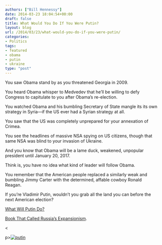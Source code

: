 ```yaml
---
authors: ["Bill Hennessy"]
date: 2014-03-23 18:04:54+00:00
draft: false
title: What Would You Do If You Were Putin?
layout: blog
url: /2014/03/23/what-would-you-do-if-you-were-putin/
categories:
- Politics
tags:
- featured
- obama
- putin
- ukraine
type: "post"
---
```


You saw Obama stand by as you threatened Georgia in 2009.

You heard Obama whisper to Medvedev that he’ll be willing to defy Congress to capitulate to you after Obama’s re-election.

You watched Obama and his bumbling Secretary of State mangle its its own strategy in Syria—if the US ever had a Syrian strategy at all.

You saw that the US was completely unprepared for your annexation of Crimea.

You see the headlines of massive NSA spying on US citizens, though that same NSA was blind to your invasion of Ukraine.

And you know that Obama will be a lame duck, weakened, unpopular president until January 20, 2017.

Think is, you have no idea what kind of leader will follow Obama.

You remember that the American people replaced a similarly weak and bumbling Jimmy Carter with the determined, affable cowboy Ronald Reagan.

If you’re Vladimir Putin, wouldn’t you grab all the land you can before the next American election?



[What Will Putin Do?](https://hennessysview.com/2014/03/17/will-putin/)

[Book That Called Russia’s Expansionism](https://hennessysview.com/2014/03/16/predicted-russias-ukraine-adventure-polands-next/).

<

p>[![putin](https://hennessysview.com/wp-content/uploads/2014/03/putin_thumb.jpg)
](https://hennessysview.com/wp-content/uploads/2014/03/putin1.jpg)
